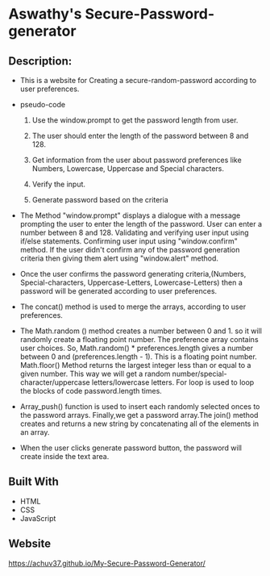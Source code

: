 # Aswathy's Secure-Password-generator
## Description:
* This is a website for Creating a secure-random-password according to user preferences.
* pseudo-code
   1. Use the window.prompt to get the password length from user.

   2. The user should enter the length of the password between 8 and 128.

   3. Get information from the user about password preferences like Numbers,
    Lowercase, Uppercase and Special characters.
   4. Verify the input.

   5. Generate password based on the criteria

* The Method "window.prompt" displays a dialogue with a message prompting the user to enter the length of the password. User can enter a number between 8 and 128. Validating and verifying user input using if/else statements. Confirming user input using "window.confirm" method. If the user didn't confirm any of the password generation criteria then giving them alert using "window.alert" method.
* Once the user confirms the password generating criteria,(Numbers, Special-characters, Uppercase-Letters, Lowercase-Letters) then a password will be generated according to user preferences.
* The concat() method is used to merge the arrays, according to user preferences.
* The Math.random () method creates a number between 0 and 1. so it will randomly create a floating point number. The preference array contains user choices. So, Math.random() * preferences.length gives a number between 0 and (preferences.length - 1). This is a floating point number. Math.floor() Method returns the largest integer less than or equal to a given number. This way we will get a random number/special-character/uppercase letters/lowercase letters.
For loop is used to loop the blocks of code password.length times.
* Array_push() function is used to insert each randomly selected onces to the password arrays. Finally,we get a password array.The join() method creates and returns a new string by concatenating all of the elements in an array.
* When the user clicks generate password button, the password will create inside the text area.
 ## Built With
* HTML
* CSS
* JavaScript
## Website
 https://achuv37.github.io/My-Secure-Password-Generator/
 
